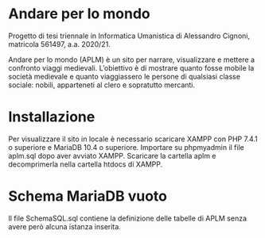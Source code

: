 # Andare per lo mondo
Progetto di tesi triennale in Informatica Umanistica di Alessandro Cignoni, matricola 561497, a.a. 2020/21.

Andare per lo mondo (APLM) è un sito per narrare, visualizzare e mettere a confronto viaggi medievali. L’obiettivo è di mostrare quanto fosse mobile la società medievale e quanto viaggiassero le persone di qualsiasi classe sociale: nobili, apparteneti al clero e sopratutto mercanti.


# Installazione
Per visualizzare il sito in locale è necessario scaricare XAMPP con PHP 7.4.1 o superiore e MariaDB 10.4 o superiore.
Importare su phpmyadmin il file aplm.sql dopo aver avviato XAMPP.
Scaricare la cartella aplm e decomprimerla nella cartella htdocs di XAMPP.


# Schema MariaDB vuoto
Il file SchemaSQL.sql contiene la definizione delle tabelle di APLM senza avere però alcuna istanza inserita.
